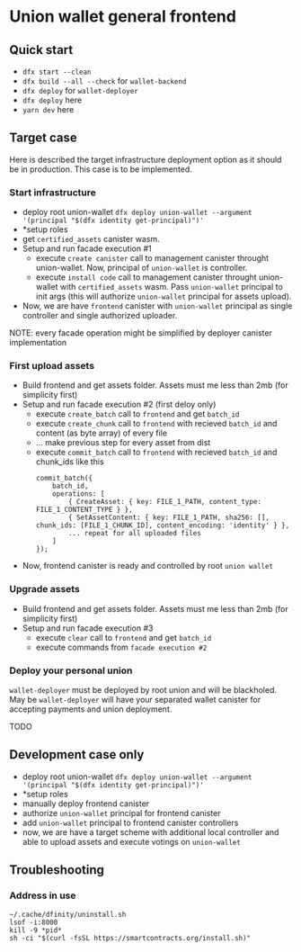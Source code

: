 # Union wallet general frontend

## Quick start
- `dfx start --clean`
- `dfx build --all --check` for `wallet-backend`
- `dfx deploy` for `wallet-deployer`
- `dfx deploy` here
- `yarn dev` here

## Target case

Here is described the target infrastructure deployment option as it should be in production. This case is to be implemented.

### Start infrastructure
- deploy root union-wallet `dfx deploy union-wallet --argument '(principal "$(dfx identity get-principal)")'`
- *setup roles
- get `certified_assets` canister wasm.
- Setup and run facade execution #1
	- execute `create canister` call to management canister throught union-wallet. Now, principal of `union-wallet` is controller.
	- execute `install code` call to management canister throught union-wallet with `certified_assets` wasm. Pass `union-wallet` principal to init args (this will authorize `union-wallet` principal for assets upload).
- Now, we are have `frontend` canister with `union-wallet` principal as single controller and single authorized uploader.

NOTE: every facade operation might be simplified by deployer canister implementation


### First upload assets
- Build frontend and get assets folder. Assets must me less than 2mb (for simplicity first)
- Setup and run facade execution #2 (first deloy only)
	- execute `create_batch` call to `frontend` and get `batch_id`
	- execute `create_chunk` call to `frontend` with recieved `batch_id` and content (as byte array) of every file
	- ... make previous step for every asset from dist
	- execute `commit_batch` call to `frontend` with recieved `batch_id` and chunk_ids like this
		```
		commit_batch({
			batch_id,
			operations: [
				{ CreateAsset: { key: FILE_1_PATH, content_type: FILE_1_CONTENT_TYPE } },
				{ SetAssetContent: { key: FILE_1_PATH, sha256: [], chunk_ids: [FILE_1_CHUNK_ID], content_encoding: 'identity' } },
				... repeat for all uploaded files
			]
		});
		```
- Now, frontend canister is ready and controlled by root `union wallet`


### Upgrade assets
- Build frontend and get assets folder. Assets must me less than 2mb (for simplicity first)
- Setup and run facade execution #3
	- execute `clear` call to `frontend` and get `batch_id`
	- execute commands from `facade execution #2`

### Deploy your personal union
`wallet-deployer` must be deployed by root union and will be blackholed. May be `wallet-deployer` will have your separated wallet canister for accepting payments and union deployment.

TODO


## Development case only
- deploy root union-wallet `dfx deploy union-wallet --argument '(principal "$(dfx identity get-principal)")'`
- *setup roles
- manually deploy frontend canister
- authorize `union-wallet` principal for frontend canister
- add `union-wallet` principal to frontend canister controllers
- now, we are have a target scheme with additional local controller and able to upload assets and execute votings on `union-wallet`


## Troubleshooting

### Address in use
```
~/.cache/dfinity/uninstall.sh
lsof -i:8000
kill -9 *pid*
sh -ci "$(curl -fsSL https://smartcontracts.org/install.sh)"
```